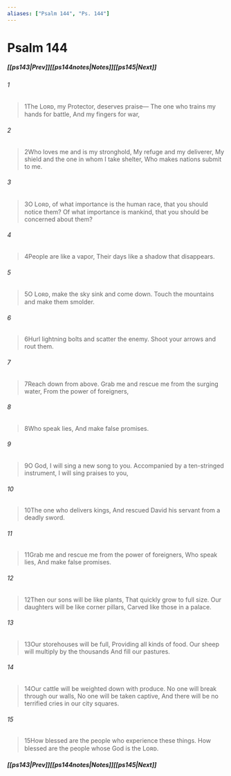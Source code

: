 ```yaml
---
aliases: ["Psalm 144", "Ps. 144"]
---
```

# Psalm 144
##### <span class=arrow-left></span>[[ps143|Prev]]<span class=navigation-separator></span>[[ps144notes|Notes]]<span class=navigation-separator></span>[[ps145|Next]]<span class=arrow-right></span>
###### 1
><span class=verse-first-poetry>1</span>The Lᴏʀᴅ, my Protector, deserves praise—
>The one who trains my hands for battle,
>And my fingers for war,
###### 2
><span class=verse-body-poetry>2</span>Who loves me and is my stronghold,
>My refuge and my deliverer,
>My shield and the one in whom I take shelter,
>Who makes nations submit to me.
###### 3
><span class=verse-body-poetry>3</span>O Lᴏʀᴅ, of what importance is the human race, that you should notice them?
>Of what importance is mankind, that you should be concerned about them?
###### 4
><span class=verse-body-poetry>4</span>People are like a vapor,
>Their days like a shadow that disappears.
<div class=paragraph-break></div>

###### 5
><span class=verse-first-poetry>5</span>O Lᴏʀᴅ, make the sky sink and come down.
>Touch the mountains and make them smolder.
###### 6
><span class=verse-body-poetry>6</span>Hurl lightning bolts and scatter the enemy.
>Shoot your arrows and rout them.
###### 7
><span class=verse-body-poetry>7</span>Reach down from above.
>Grab me and rescue me from the surging water,
>From the power of foreigners,
###### 8
><span class=verse-body-poetry>8</span>Who speak lies,
>And make false promises.
<div class=paragraph-break></div>

###### 9
><span class=verse-first-poetry>9</span>O God, I will sing a new song to you.
>Accompanied by a ten-stringed instrument, I will sing praises to you,
###### 10
><span class=verse-body-poetry>10</span>The one who delivers kings,
>And rescued David his servant from a deadly sword.
###### 11
><span class=verse-body-poetry>11</span>Grab me and rescue me from the power of foreigners,
>Who speak lies,
>And make false promises.
<div class=paragraph-break></div>

###### 12
><span class=verse-first-poetry>12</span>Then our sons will be like plants,
>That quickly grow to full size.
>Our daughters will be like corner pillars,
>Carved like those in a palace.
###### 13
><span class=verse-body-poetry>13</span>Our storehouses will be full,
>Providing all kinds of food.
>Our sheep will multiply by the thousands
>And fill our pastures.
###### 14
><span class=verse-body-poetry>14</span>Our cattle will be weighted down with produce.
>No one will break through our walls,
>No one will be taken captive,
>And there will be no terrified cries in our city squares.
###### 15
><span class=verse-body-poetry>15</span>How blessed are the people who experience these things.
>How blessed are the people whose God is the Lᴏʀᴅ.
##### <span class=arrow-left></span>[[ps143|Prev]]<span class=navigation-separator></span>[[ps144notes|Notes]]<span class=navigation-separator></span>[[ps145|Next]]<span class=arrow-right></span>